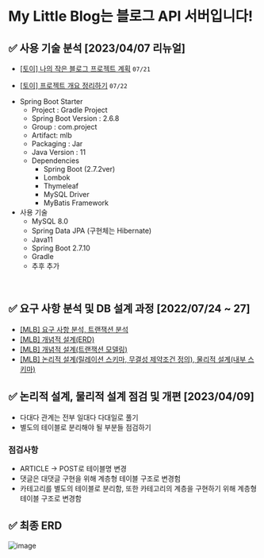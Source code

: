 
# My Little Blog는 블로그 API 서버입니다!

## ✅ 사용 기술 분석 [2023/04/07 리뉴얼]

 * [[토이] 나의 작은 블로그 프로젝트 계획](https://www.notion.so/2bf997970a89499eb8f98a26c9e4fb55) `07/21`

 * [[토이] 프로젝트 개요 정리하기](https://www.notion.so/2cf661a9ff3e4e16ae21132f90a2ba91) `07/22`
    
  - Spring Boot Starter
      - Project : Gradle Project
      - Spring Boot Version : 2.6.8
      - Group : com.project
      - Artifact: mlb
      - Packaging : Jar
      - Java Version : 11
      - Dependencies
          - Spring Boot (2.7.2ver)
          - Lombok
          - Thymeleaf
          - MySQL Driver
          - MyBatis Framework
  - 사용 기술
      - MySQL 8.0
      - Spring Data JPA (구현체는 Hibernate)
      - Java11
      - Spring Boot 2.7.10
      - Gradle
      - 추후 추가 

<br>

## ✅ 요구 사항 분석 및 DB 설계 과정 [2022/07/24 ~ 27]
- [[MLB] 요구 사항 분석, 트랜잭션 분석](https://www.notion.so/MLB-1daf2a960b074ce494d53a1ba5324410)
- [[MLB] 개념적 설계(ERD)](https://www.notion.so/MLB-ERD-764e69d67974466eab87a48fb2a769ca)  
- [[MLB] 개념적 설계(트랜잭션 모델링)](https://www.notion.so/MLB-5dde233abf04458eb8cc428192969d08) 
- [[MLB] 논리적 설계(릴레이션 스키마, 무결성 제약조건 정의), 물리적 설계(내부 스키마)](https://www.notion.so/MLB-914e6d0f29cb4b15a4d6fd9510892acd)


## ✅ 논리적 설계, 물리적 설계 점검 및 개편 [2023/04/09]
- 다대다 관계는 전부 일대다 다대일로 풀기
- 별도의 테이블로 분리해야 될 부분들 점검하기
### 점검사항
- ARTICLE → POST로 테이블명 변경
- 댓글은 대댓글 구현을 위해 계층형 테이블 구조로 변경험
- 카테고리를 별도의 테이블로 분리함, 또한 카테고리의 계층을 구현하기 위해 계층형 테이블 구조로 변경함

## ✅ 최종 ERD
![image](https://user-images.githubusercontent.com/66772624/230731706-48db905b-186f-4f72-bfba-da047b145f17.png)
